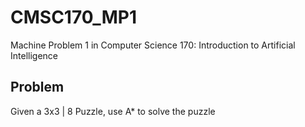 # CMSC170_MP1

Machine Problem 1 in Computer Science 170: Introduction to Artificial Intelligence

## Problem

Given a 3x3 | 8 Puzzle, use A* to solve the puzzle
